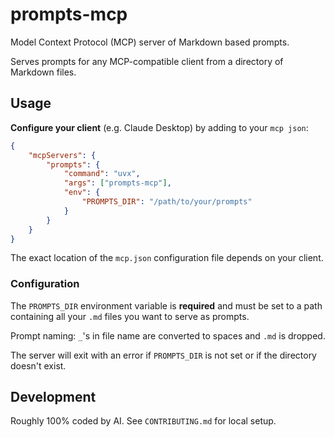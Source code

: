 # prompts-mcp

Model Context Protocol (MCP) server of Markdown based prompts.

Serves prompts for any MCP-compatible client from a directory of Markdown files.

## Usage

**Configure your client** (e.g. Claude Desktop) by adding to your `mcp json`:

```json
{
    "mcpServers": {
        "prompts": {
            "command": "uvx",
            "args": ["prompts-mcp"],
            "env": {
                "PROMPTS_DIR": "/path/to/your/prompts"
            }
        }
    }
}
```

The exact location of the `mcp.json` configuration file depends on your client.

### Configuration

The `PROMPTS_DIR` environment variable is **required** and must be set to
a path containing all your `.md` files you want to serve as prompts.

Prompt naming: `_`'s in file name are converted to spaces and `.md` is dropped.

The server will exit with an error if `PROMPTS_DIR` is not set
or if the directory doesn't exist.

## Development

Roughly 100% coded by AI. See `CONTRIBUTING.md` for local setup.
